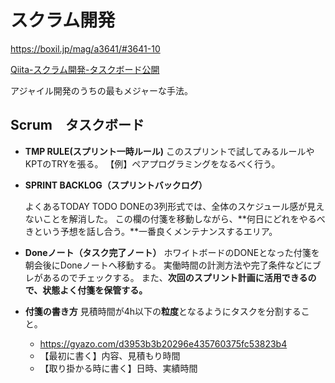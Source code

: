 # スクラム開発

https://boxil.jp/mag/a3641/#3641-10

[Qiita-スクラム開発-タスクボード公開](https://qiita.com/R_TK_8170/items/86e2ff3e890763413af4)

アジャイル開発のうちの最もメジャーな手法。



## Scrum　タスクボード

- **TMP RULE(スプリント一時ルール)**
  このスプリントで試してみるルールやKPTのTRYを張る。
  【例】ペアプログラミングをなるべく行う。

- **SPRINT BACKLOG（スプリントバックログ）**

  よくあるTODAY TODO DONEの3列形式では、全体のスケジュール感が見えないことを解消した。
  この欄の付箋を移動しながら、**何日にどれをやるべきという予想を話し合う。**一番良くメンテナンスするエリア。

- **Doneノート（タスク完了ノート）**
  ホワイトボードのDONEとなった付箋を朝会後にDoneノートへ移動する。
  実働時間の計測方法や完了条件などにブレがあるのでチェックする。
  また、**次回のスプリント計画に活用できるので、状態よく付箋を保管する。**

- **付箋の書き方**
  見積時間が4h以下の**粒度**となるようにタスクを分割すること。

  - https://gyazo.com/d3953b3b20296e435760375fc53823b4
  - 【最初に書く】内容、見積もり時間
  - 【取り掛かる時に書く】日時、実績時間

